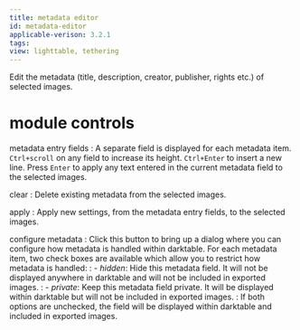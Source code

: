 ```yaml
---
title: metadata editor
id: metadata-editor
applicable-verison: 3.2.1
tags: 
view: lighttable, tethering
---
```


Edit the metadata (title, description, creator, publisher, rights etc.) of selected images. 

# module controls

metadata entry fields
: A separate field is displayed for each metadata item. `Ctrl+scroll` on any field to increase its height. `Ctrl+Enter` to insert a new line. Press `Enter` to apply any text entered in the current metadata field to the selected images.

clear
: Delete existing metadata from the selected images.

apply
: Apply new settings, from the metadata entry fields, to the selected images.

configure metadata
: Click this button to bring up a dialog where you can configure how metadata is handled within darktable. For each metadata item, two check boxes are available which allow you to restrict how metadata is handled:
: - _hidden_: Hide this metadata field. It will not be displayed anywhere in darktable and will not be included in exported images.
: - _private_: Keep this metadata field private. It will be displayed within darktable but will not be included in exported images.
: If both options are unchecked, the field will be displayed within darktable and included in exported images.
